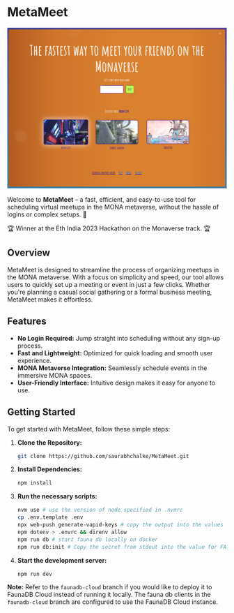 # MetaMeet

![MetaMeet Homepage](./static/homepage.png)

Welcome to **MetaMeet** – a fast, efficient, and easy-to-use tool for scheduling virtual meetups in the MONA metaverse, without the hassle of logins or complex setups. 🪩

🏆 Winner at the Eth India 2023 Hackathon on the Monaverse track. 🏆

## Overview

MetaMeet is designed to streamline the process of organizing meetups in the MONA metaverse. With a focus on simplicity and speed, our tool allows users to quickly set up a meeting or event in just a few clicks. Whether you're planning a casual social gathering or a formal business meeting, MetaMeet makes it effortless.

## Features

- **No Login Required:** Jump straight into scheduling without any sign-up process.
- **Fast and Lightweight:** Optimized for quick loading and smooth user experience.
- **MONA Metaverse Integration:** Seamlessly schedule events in the immersive MONA spaces.
- **User-Friendly Interface:** Intuitive design makes it easy for anyone to use.

## Getting Started

To get started with MetaMeet, follow these simple steps:

1. **Clone the Repository:**
   ```bash
   git clone https://github.com/saurabhchalke/MetaMeet.git
   ```

2. **Install Dependencies:**
   ```bash
   npm install
   ```

3. **Run the necessary scripts:**
   ```bash
   nvm use # use the version of node specified in .nvmrc
   cp .env.template .env
   npx web-push generate-vapid-keys # copy the output into the values for VAPID_PUBLIC_KEY and VAPID_PRIVATE_KEY in .env
   npm dotenv > .envrc && direnv allow
   npm run db # start fauna db locally on docker
   npm run db:init # Copy the secret from stdout into the value for FAUNADB_INVITEE_SECRET in .env
   ```

4. **Start the development server:**
   ```bash
   npm run dev
   ```

**Note:** Refer to the `faunadb-cloud` branch if you would like to deploy it to FaunaDB Cloud instead of running it locally. The fauna db clients in the `faunadb-cloud` branch are configured to use the FaunaDB Cloud instance.
